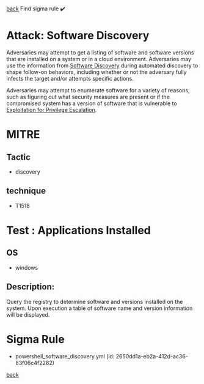 
[back](../index.md)
Find sigma rule :heavy_check_mark: 

# Attack: Software Discovery 

Adversaries may attempt to get a listing of software and software versions that are installed on a system or in a cloud environment. Adversaries may use the information from [Software Discovery](https://attack.mitre.org/techniques/T1518) during automated discovery to shape follow-on behaviors, including whether or not the adversary fully infects the target and/or attempts specific actions.

Adversaries may attempt to enumerate software for a variety of reasons, such as figuring out what security measures are present or if the compromised system has a version of software that is vulnerable to [Exploitation for Privilege Escalation](https://attack.mitre.org/techniques/T1068).

# MITRE
## Tactic
  - discovery


## technique
  - T1518


# Test : Applications Installed
## OS
  - windows


## Description:
Query the registry to determine software and versions installed on the system. Upon execution a table of
software name and version information will be displayed.


# Sigma Rule
 - powershell_software_discovery.yml (id: 2650dd1a-eb2a-412d-ac36-83f06c4f2282)



[back](../index.md)
